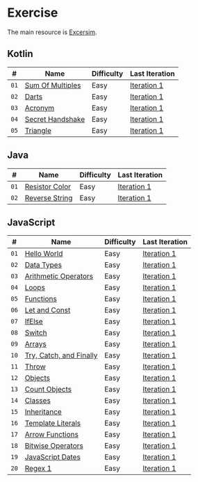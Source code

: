 # Exercise

The main resource is [Excersim](https://exercism.org).

## Kotlin

| #    | Name                                                                              | Difficulty | Last Iteration                                               |
| ---- | --------------------------------------------------------------------------------- | ---------- | ------------------------------------------------------------ |
| `01` | [Sum Of Multiples](https://exercism.org/tracks/kotlin/exercises/sum-of-multiples) | Easy       | [Iteration 1](Exercism/Kotlin/SumOfMultiples/Iteration1.kt)  |
| `02` | [Darts](https://exercism.org/tracks/kotlin/exercises/darts)                       | Easy       | [Iteration 1](Exercism/Kotlin/Darts/Iteration1.kt)           |
| `03` | [Acronym](https://exercism.org/tracks/kotlin/exercises/acronym)                   | Easy       | [Iteration 1](Exercism/Kotlin/Acronym/Iteration1.kt)         |
| `04` | [Secret Handshake](https://exercism.org/tracks/kotlin/exercises/secret-handshake) | Easy       | [Iteration 1](Exercism/Kotlin/SecretHandshake/Iteration1.kt) |
| `05` | [Triangle](https://exercism.org/tracks/kotlin/exercises/triangle)                 | Easy       | [Iteration 1](Exercism/Kotlin/Triangle/Iteration1.kt)        |

## Java

| #    | Name                                                                        | Difficulty | Last Iteration                                             |
| ---- | --------------------------------------------------------------------------- | ---------- | ---------------------------------------------------------- |
| `01` | [Resistor Color](https://exercism.org/tracks/java/exercises/resistor-color) | Easy       | [Iteration 1](Exercism/Java/ResistorColor/Iteration1.java) |
| `02` | [Reverse String](https://exercism.org/tracks/java/exercises/reverse-string) | Easy       | [Iteration 1](Exercism/Java/ReverseString/Iteration1.java) |

## JavaScript

| #    | Name                                                                                                                      | Difficulty | Last Iteration                                                                 |
| ---- | ------------------------------------------------------------------------------------------------------------------------- | ---------- | ------------------------------------------------------------------------------ |
| `01` | [Hello World](https://www.hackerrank.com/challenges/js10-hello-world/problem?isFullScreen=true)                           | Easy       | [Iteration 1](HackerRank/10DaysOfJavaScript/HelloWorld/Iteration1.js)          |
| `02` | [Data Types](https://www.hackerrank.com/challenges/js10-data-types/problem?h_r=next-challenge&h_v=zen&isFullScreen=false) | Easy       | [Iteration 1](HackerRank/10DaysOfJavaScript/DataTypes/Iteration1.js)           |
| `03` | [Arithmetic Operators](https://www.hackerrank.com/challenges/js10-arithmetic-operators/problem?isFullScreen=true)         | Easy       | [Iteration 1](HackerRank/10DaysOfJavaScript/ArithmeticOperators/Iteration1.js) |
| `04` | [Loops](https://www.hackerrank.com/challenges/js10-loops/problem?isFullScreen=true)                                       | Easy       | [Iteration 1](HackerRank/10DaysOfJavaScript/Loops/Iteration1.js)               |
| `05` | [Functions](https://www.hackerrank.com/challenges/js10-function/problem?isFullScreen=true)                                | Easy       | [Iteration 1](HackerRank/10DaysOfJavaScript/Functions/Iteration1.js)           |
| `06` | [Let and Const](https://www.hackerrank.com/challenges/js10-let-and-const/problem?isFullScreen=true)                       | Easy       | [Iteration 1](HackerRank/10DaysOfJavaScript/LetAndConst/Iteration1.js)         |
| `07` | [IfElse](https://www.hackerrank.com/challenges/js10-if-else/problem?isFullScreen=true)                                    | Easy       | [Iteration 1](HackerRank/10DaysOfJavaScript/IfElse/Iteration1.js)              |
| `08` | [Switch](https://www.hackerrank.com/challenges/js10-switch/problem?isFullScreen=true)                                     | Easy       | [Iteration 1](HackerRank/10DaysOfJavaScript/Switch/Iteration1.js)              |
| `09` | [Arrays](https://www.hackerrank.com/challenges/js10-arrays/problem?isFullScreen=true)                                     | Easy       | [Iteration 1](HackerRank/10DaysOfJavaScript/Arrays/Iteration1.js)              |
| `10` | [Try, Catch, and Finally](https://www.hackerrank.com/challenges/js10-try-catch-and-finally/problem?isFullScreen=false)    | Easy       | [Iteration 1](HackerRank/10DaysOfJavaScript/TCF/Iteration1.js)                 |
| `11` | [Throw](https://www.hackerrank.com/challenges/js10-throw/problem?isFullScreen=false)                                      | Easy       | [Iteration 1](HackerRank/10DaysOfJavaScript/Throw/Iteration1.js)               |
| `12` | [Objects](https://www.hackerrank.com/challenges/js10-objects/problem?isFullScreen=false)                                  | Easy       | [Iteration 1](HackerRank/10DaysOfJavaScript/Objects/Iteration1.js)             |
| `13` | [Count Objects](https://www.hackerrank.com/challenges/js10-count-objects/problem)                                         | Easy       | [Iteration 1](HackerRank/10DaysOfJavaScript/CountObjects/Iteration1.js)        |
| `14` | [Classes](https://www.hackerrank.com/challenges/js10-class/problem)                                                       | Easy       | [Iteration 1](HackerRank/10DaysOfJavaScript/Classes/Iteration1.js)             |
| `15` | [Inheritance](https://www.hackerrank.com/challenges/js10-inheritance/problem)                                             | Easy       | [Iteration 1](HackerRank/10DaysOfJavaScript/Inheritance/Iteration1.js)         |
| `16` | [Template Literals](https://www.hackerrank.com/challenges/js10-template-literals/problem)                                 | Easy       | [Iteration 1](HackerRank/10DaysOfJavaScript/TemplateLiterals/Iteration1.js)    |
| `17` | [Arrow Functions](https://www.hackerrank.com/challenges/js10-arrows/problem)                                              | Easy       | [Iteration 1](HackerRank/10DaysOfJavaScript/ArrowFunctions/Iteration1.js)      |
| `18` | [Bitwise Operators](https://www.hackerrank.com/challenges/js10-bitwise/problem)                                           | Easy       | [Iteration 1](HackerRank/10DaysOfJavaScript/BitwiseOperators/Iteration1.js)    |
| `19` | [JavaScript Dates](https://www.hackerrank.com/challenges/js10-date/problem)                                               | Easy       | [Iteration 1](HackerRank/10DaysOfJavaScript/JavaScriptDates/Iteration1.js)     |
| `20` | [Regex 1](https://www.hackerrank.com/challenges/js10-regexp-1/problem?isFullScreen=true)                                  | Easy       | [Iteration 1](HackerRank/10DaysOfJavaScript/Regex1/Iteration1.js)              |
